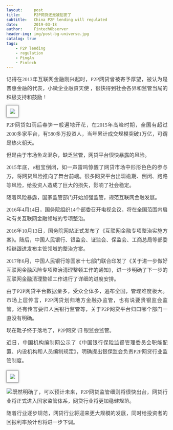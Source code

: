 ```yaml
---
layout:     post
title:      P2P网贷还是被招安了
subtitle:   China P2P lending will regulated
date:       2019-03-18
author:     FintechObserver
header-img: img/post-bg-universe.jpg
catalog: true
tags:
    - P2P lending
    - regulation
    - PingAn
    - Fintech
---	
```

<section data-role="outer" label="Powered by 135editor.com" style="font-size:16px;"><p style="color: rgb(51, 51, 51); font-family: 微软雅黑; text-align: justify;"></p><p style="margin-top: 10px; margin-bottom: 10px; color: rgb(51, 51, 51); font-family: 微软雅黑; text-align: justify; line-height: 1.75em;"><span style="color: #3F3F3F;">记得在2013年互联网金融刚兴起时，P2P网贷曾被寄予厚望，被认为是普惠金融的代表，小微企业融资天使 ，很快得到社会各界和监管当局的积极支持和鼓励！</span></p><p style="margin-top: 10px; margin-bottom: 10px; color: rgb(51, 51, 51); font-family: 微软雅黑; text-align: justify; line-height: 1.75em;"><span style="color: #3F3F3F;"><img class="" data-ratio="0.6290909090909091" src="https://mpt.135editor.com/mmbiz_jpg/yT6XKPGbKAica8eIZLEumQ7sJGI4RbCU4fmrFyR8JB9D7wkOFlWzAPZGIPyYKxJpZNCrlvgOcpNGvEIqlM5Neiaw/640?wx_fmt=jpeg" data-type="jpeg" data-w="550" style="padding: 10px; border-width: 1px; border-style: solid; border-color: rgb(151, 152, 153); border-radius: 0px; box-shadow: rgb(151, 152, 153) 0px 0px 6px;"></span></p><p style="margin-top: 10px; margin-bottom: 10px; color: rgb(51, 51, 51); font-family: 微软雅黑; text-align: justify; line-height: 1.75em;"><span style="color: #3F3F3F;">P2P网贷如雨后春笋一般遍地开花，在2015年高峰时期，全国有超过2000多家平台，有580多万投资人，当年累计成交规模突破1万亿，可谓是热火朝天。</span></p><p style="margin-top: 10px; margin-bottom: 10px; color: rgb(51, 51, 51); font-family: 微软雅黑; text-align: justify; line-height: 1.75em;"><span style="color: #3F3F3F;">但是由于市场鱼龙混杂，缺乏监管，网贷平台很快暴露的风险。</span></p><p style="margin-top: 10px; margin-bottom: 10px; color: rgb(51, 51, 51); font-family: 微软雅黑; text-align: justify; line-height: 1.75em;"><span style="color: #3F3F3F;">2015年底，e租宝倒闭，如一声雷鸣惊醒了网贷市场中形形色色的参与方，将网贷风险推向了舞台前端。很多网贷平台出现逾期、倒闭、跑路等风险，给投资人造成了巨大的损失，影响了社会稳定。</span></p><p style="margin-top: 10px; margin-bottom: 10px; color: rgb(51, 51, 51); font-family: 微软雅黑; text-align: justify; line-height: 1.75em;"><span style="color: #3F3F3F;">随着风险暴露，国家监管部门开始加强监管，规范互联网金融发展。</span></p><p style="margin-top: 10px; margin-bottom: 10px; color: rgb(51, 51, 51); font-family: 微软雅黑; text-align: justify; line-height: 1.75em;"><span style="color: #3F3F3F;">2016年4月14日，国务院组织14个部委召开电视会议，将在全国范围内启动有关互联网金融领域的专项整治。</span></p><p style="margin-top: 10px; margin-bottom: 10px; color: rgb(51, 51, 51); font-family: 微软雅黑; text-align: justify; line-height: 1.75em;"><span style="color: #3F3F3F;">2016年10月13日，国务院网站正式发布了《互联网金融专项整治实施方案》。随后，中国人民银行、银监会、证监会、保监会、工商总局等部委相继跟进发布主管领域的整治方案。</span></p><p style="margin-top: 10px; margin-bottom: 10px; color: rgb(51, 51, 51); font-family: 微软雅黑; text-align: justify; line-height: 1.75em;"><span style="color: #3F3F3F;">2017年6月，中国人民银行等国家十七部门联合印发了《关于进一步做好互联网金融风险专项整治清理整顿工作的通知》，进一步明确了下一步的互联网金融清理整顿工作进行了详细的进度安排。</span></p><p style="margin-top: 10px; margin-bottom: 10px; color: rgb(51, 51, 51); font-family: 微软雅黑; text-align: justify; line-height: 1.75em;"><span style="color: #3F3F3F;">由于P2P网贷平台数据量多，受众全体多，遍布全国，管理难度极大。市场上层传言，P2P网贷划归地方金融办监管，也有说要贵银监会监管，还有传言要归人民银行监管等，关于P2P网贷平台归口哪个部门一直没有明确。</span></p><p style="margin-top: 10px; margin-bottom: 10px; color: rgb(51, 51, 51); font-family: 微软雅黑; text-align: justify; line-height: 1.75em;"><span style="color: #3F3F3F;">现在靴子终于落地了，P2P网贷 归 银监会监管。</span></p><p style="margin-top: 10px; margin-bottom: 10px; color: rgb(51, 51, 51); font-family: 微软雅黑; text-align: justify; line-height: 1.75em;">近<span style="color: #3F3F3F;">日，中国机构编制网公示了《中国银行保险监督管理委员会职能配置、内设机构和人员编制规定》，明确提出银保监会负责P2P网贷行业监管制度。</span></p><p style="color: rgb(51, 51, 51); font-family: 微软雅黑; text-align: justify;"><span style="caret-color: red;"><img class="" data-ratio="0.8702928870292888" src="https://mpt.135editor.com/mmbiz_png/yT6XKPGbKAica8eIZLEumQ7sJGI4RbCU4FQKMpe49hN4sWEQOwBZYhuwjRBU7Gp6m4ddEZYb6fOpREcNxMBRD4Q/640?wx_fmt=png" data-type="png" data-w="717" style="padding: 10px; border-width: 1px; border-style: solid; border-color: rgb(151, 152, 153); border-radius: 0px; box-shadow: rgb(151, 152, 153) 0px 0px 6px;"></span></p><p style="margin-top: 10px; margin-bottom: 10px; color: rgb(51, 51, 51); font-family: 微软雅黑; text-align: justify; line-height: 1.75em;"><img class="" data-ratio="1" src="https://mpt.135editor.com/mmbiz_png/yT6XKPGbKAica8eIZLEumQ7sJGI4RbCU4HDnibzwabAg6EY6cFHicO8wbnEuRJbnuB1EVUasRVLibh12Va0JdjgNDA/640?wx_fmt=gif" data-type="gif" data-w="1" style="background-position: center center; background-size: initial; background-repeat: no-repeat; background-attachment: initial; background-origin: initial; background-clip: initial; border-width: 1px; border-style: solid; border-color: rgb(221, 221, 221);">既然明确了，<span style="color: #3F3F3F; caret-color: red;">可以预计未来，P2P网贷监管细则将很快出台，网贷行业将正式进入国家监管体系，网贷行业将更加稳健规范。</span></p><p style="margin-top: 10px; margin-bottom: 10px; color: rgb(51, 51, 51); font-family: 微软雅黑; text-align: justify; line-height: 1.75em;"><span style="color: #3F3F3F; caret-color: red;">随着行业逐步规范，网贷行业将迎来更大规模的发展，同时给投资者的回报利率预计也将进一步下调。</span></p><p><br></p></section>